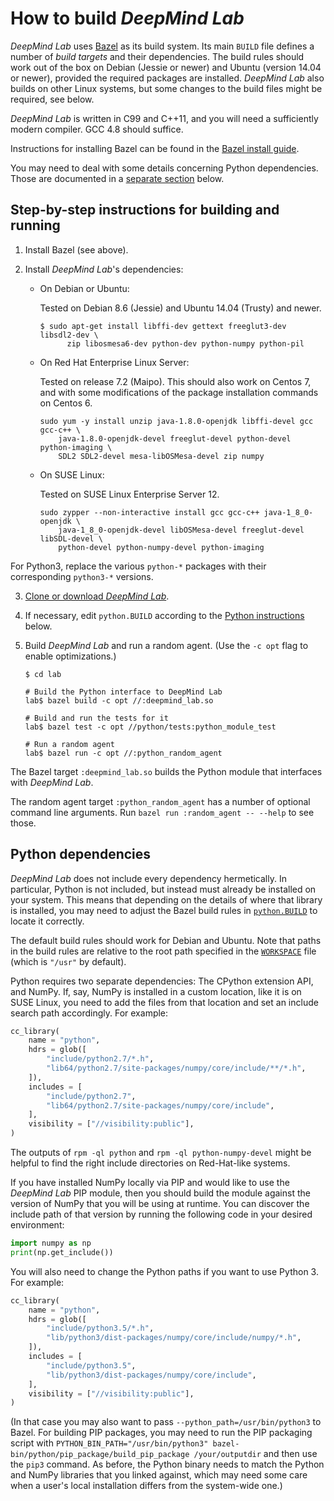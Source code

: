 # How to build *DeepMind Lab*




*DeepMind Lab* uses [Bazel](https://bazel.build/) as its build system. Its main
`BUILD` file defines a number of *build targets* and their dependencies. The
build rules should work out of the box on Debian (Jessie or newer) and Ubuntu
(version 14.04 or newer), provided the required packages are installed.
*DeepMind Lab* also builds on other Linux systems, but some changes to the build
files might be required, see below.

*DeepMind Lab* is written in C99 and C++11, and you will need a sufficiently
modern compiler. GCC 4.8 should suffice.

Instructions for installing Bazel can be found in the [Bazel install
guide](https://docs.bazel.build/versions/master/install.html).

You may need to deal with some details concerning Python dependencies. Those
are documented in a [separate section](#python-dependencies) below.

## Step-by-step instructions for building and running

1. Install Bazel (see above).

2. Install *DeepMind Lab*'s dependencies:

   * On Debian or Ubuntu:

     Tested on Debian 8.6 (Jessie) and Ubuntu 14.04 (Trusty) and newer.

     ```shell
     $ sudo apt-get install libffi-dev gettext freeglut3-dev libsdl2-dev \
           zip libosmesa6-dev python-dev python-numpy python-pil
     ```

   * On Red Hat Enterprise Linux Server:

     Tested on release 7.2 (Maipo). This should also work on Centos 7, and with
     some modifications of the package installation commands on Centos 6.

     ```shell
     sudo yum -y install unzip java-1.8.0-openjdk libffi-devel gcc gcc-c++ \
         java-1.8.0-openjdk-devel freeglut-devel python-devel python-imaging \
         SDL2 SDL2-devel mesa-libOSMesa-devel zip numpy
     ```

   * On SUSE Linux:

     Tested on SUSE Linux Enterprise Server 12.

     ```shell
     sudo zypper --non-interactive install gcc gcc-c++ java-1_8_0-openjdk \
         java-1_8_0-openjdk-devel libOSMesa-devel freeglut-devel libSDL-devel \
         python-devel python-numpy-devel python-imaging
     ```

For Python3, replace the various `python-*` packages with their corresponding
`python3-*` versions.

3. [Clone or download *DeepMind Lab*](https://github.com/deepmind/lab).

4. If necessary, edit `python.BUILD` according to the [Python
   instructions](#python-dependencies) below.

5. Build *DeepMind Lab* and run a random agent. (Use the `-c opt` flag to enable
   optimizations.)

   ```shell
   $ cd lab

   # Build the Python interface to DeepMind Lab
   lab$ bazel build -c opt //:deepmind_lab.so

   # Build and run the tests for it
   lab$ bazel test -c opt //python/tests:python_module_test

   # Run a random agent
   lab$ bazel run -c opt //:python_random_agent
   ```

The Bazel target `:deepmind_lab.so` builds the Python module that interfaces
with *DeepMind Lab*.

The random agent target `:python_random_agent` has a number of optional command line
arguments. Run `bazel run :random_agent -- --help` to see those.

## Python dependencies

*DeepMind Lab* does not include every dependency hermetically. In particular,
Python is not included, but instead must already be installed on your
system. This means that depending on the details of where that library is
installed, you may need to adjust the Bazel build rules in
[`python.BUILD`](../../python.BUILD) to locate it correctly.

The default build rules should work for Debian and Ubuntu. Note that paths in
the build rules are relative to the root path specified in the
[`WORKSPACE`](../../WORKSPACE) file (which is `"/usr"` by default).

Python requires two separate dependencies: The CPython extension API, and NumPy.
If, say, NumPy is installed in a custom location, like it is on SUSE Linux, you
need to add the files from that location and set an include search path
accordingly. For example:

```python
cc_library(
    name = "python",
    hdrs = glob([
        "include/python2.7/*.h",
        "lib64/python2.7/site-packages/numpy/core/include/**/*.h",
    ]),
    includes = [
        "include/python2.7",
        "lib64/python2.7/site-packages/numpy/core/include",
    ],
    visibility = ["//visibility:public"],
)
```
The outputs of `rpm -ql python` and `rpm -ql python-numpy-devel` might be
helpful to find the right include directories on Red-Hat-like systems.

If you have installed NumPy locally via PIP and would like to use the *DeepMind
Lab* PIP module, then you should build the module against the version of NumPy
that you will be using at runtime. You can discover the include path of that
version by running the following code in your desired environment:

```python
import numpy as np
print(np.get_include())
```

You will also need to change the Python paths if you want to use Python 3. For
example:

```python
cc_library(
    name = "python",
    hdrs = glob([
        "include/python3.5/*.h",
        "lib/python3/dist-packages/numpy/core/include/numpy/*.h",
    ]),
    includes = [
        "include/python3.5",
        "lib/python3/dist-packages/numpy/core/include",
    ],
    visibility = ["//visibility:public"],
)
```

(In that case you may also want to pass `--python_path=/usr/bin/python3` to
Bazel. For building PIP packages, you may need to run the PIP packaging script
with `PYTHON_BIN_PATH="/usr/bin/python3"
bazel-bin/python/pip_package/build_pip_package /your/outputdir` and then use the
`pip3` command. As before, the Python binary needs to match the Python and NumPy
libraries that you linked against, which may need some care when a user's local
installation differs from the system-wide one.)


